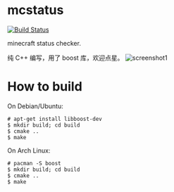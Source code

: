 # mcstatus
[![Build Status](https://travis-ci.org/jingjinghack/mcstatus.svg?branch=master)](https://travis-ci.org/jingjinghack/mcstatus)

minecraft status checker.

纯 C++ 编写，用了 boost 库，欢迎点星。
![screenshot1](https://raw.githubusercontent.com/jingjinghack/mcstatus/master/screenshot.png)

# How to build
On Debian/Ubuntu:
```
# apt-get install libboost-dev
$ mkdir build; cd build
$ cmake ..
$ make
```
On Arch Linux: 
```
# pacman -S boost
$ mkdir build; cd build
$ cmake ..
$ make
```
